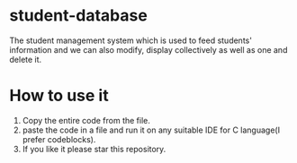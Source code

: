 # student-database
The student management system which is used to feed students' information and we can also modify, display collectively as well as one and delete it.
# How to use it
1. Copy the entire code from the file.
2. paste the code in a file and run it on any suitable IDE for C language(I prefer codeblocks).
3. If you like it please star this repository.
